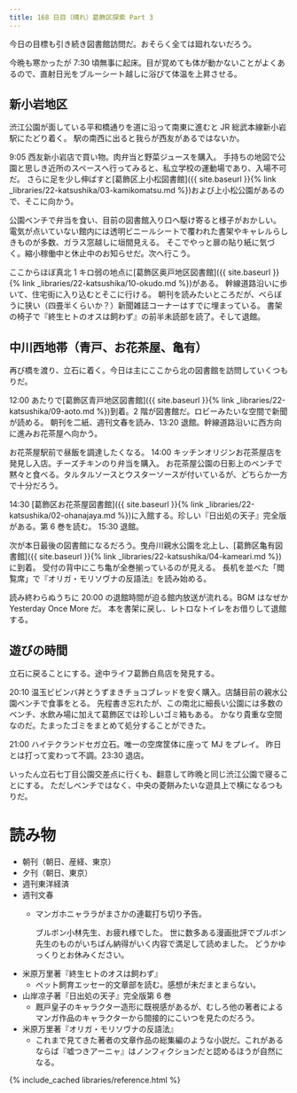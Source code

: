 ```yaml
---
title: 168 日目（晴れ）葛飾区探索 Part 3
---
```


今日の目標も引き続き図書館訪問だ。おそらく全ては廻れないだろう。

今晩も寒かったが 7:30 頃無事に起床。目が覚めても体が動かないことがよくあるので、直射日光をブルーシート越しに浴びて体温を上昇させる。

## 新小岩地区

渋江公園が面している平和橋通りを道に沿って南東に進むと JR 総武本線新小岩駅にたどり着く。
駅の南西に出ると我らが西友があるではないか。

9:05 西友新小岩店で買い物。肉弁当と野菜ジュースを購入。
手持ちの地図で公園と思しき近所のスペースへ行ってみると、私立学校の運動場であり、入場不可だ。
さらに足を少し伸ばすと[葛飾区上小松図書館]({{ site.baseurl }}{% link _libraries/22-katsushika/03-kamikomatsu.md %})および上小松公園があるので、そこに向かう。

公園ベンチで弁当を食い、目前の図書館入り口へ駆け寄ると様子がおかしい。
電気が点いていない館内には透明ビニールシートで覆われた書架やキャレルらしきものが多数、ガラス窓越しに垣間見える。
そこでやっと扉の貼り紙に気づく。縮小稼働中と休止中のお知らせだ。次へ行こう。

ここからほぼ真北 1 キロ弱の地点に[葛飾区奥戸地区図書館]({{ site.baseurl }}{% link _libraries/22-katsushika/10-okudo.md %})がある。
幹線道路沿いに歩いて、住宅街に入り込むとそこに行ける。
朝刊を読みたいところだが、べらぼうに狭い（四畳半くらいか？）新聞雑誌コーナーはすでに埋まっている。
書架の椅子で『終生ヒトのオスは飼わず』の前半未読部を読了。そして退館。

## 中川西地帯（青戸、お花茶屋、亀有）

再び橋を渡り、立石に着く。今日は主にここから北の図書館を訪問していくつもりだ。

12:00 あたりで[葛飾区青戸地区図書館]({{ site.baseurl }}{% link _libraries/22-katsushika/09-aoto.md %})到着。2 階が図書館だ。ロビーみたいな空間で新聞が読める。
朝刊を二紙、週刊文春を読み、13:20 退館。幹線道路沿いに西方向に進みお花茶屋へ向かう。

お花茶屋駅前で昼飯を調達したくなる。
14:00 キッチンオリジンお花茶屋店を発見し入店。チーズチキンのり弁当を購入。
お花茶屋公園の日影上のベンチで黙々と食べる。タルタルソースとウスターソースが付いているが、どちらか一方で十分だろう。

14:30 [葛飾区お花茶屋図書館]({{ site.baseurl }}{% link _libraries/22-katsushika/02-ohanajaya.md %})に入館する。珍しい『日出処の天子』完全版がある。第 6 巻を読む。
15:30 退館。

次が本日最後の図書館になるだろう。曳舟川親水公園を北上し、[葛飾区亀有図書館]({{ site.baseurl }}{% link _libraries/22-katsushika/04-kameari.md %})に到着。
受付の背中にこち亀が全巻揃っているのが見える。
長机を並べた「閲覧席」で『オリガ・モリソヴナの反語法』を読み始める。

読み終わらぬうちに 20:00 の退館時間が迫る館内放送が流れる。BGM はなぜか Yesterday Once More だ。
本を書架に戻し、レトロなトイレをお借りして退館する。

## 遊びの時間

立石に戻ることにする。途中ライフ葛飾白鳥店を発見する。

20:10 温玉ビビンバ丼とうずまきチョコブレッドを安く購入。店舗目前の親水公園ベンチで食事をとる。
先程書き忘れたが、この南北に細長い公園には多数のベンチ、水飲み場に加えて葛飾区では珍しいゴミ箱もある。
かなり貴重な空間なのだ。たまったゴミをまとめて処分することができた。

21:00 ハイテクランドセガ立石。唯一の空席筐体に座って MJ をプレイ。
昨日とは打って変わって不調。23:30 退店。

いったん立石七丁目公園交差点に行くも、翻意して昨晩と同じ渋江公園で寝ることにする。
ただしベンチではなく、中央の菱餅みたいな遊具上で横になるつもりだ。

# 読み物

* 朝刊（朝日、産経、東京）
* 夕刊（朝日、東京）
* 週刊東洋経済
* 週刊文春
  * マンガホニャララがまさかの連載打ち切り予告。

    ブルボン小林先生、お疲れ様でした。
    世に数多ある漫画批評でブルボン先生のものがいちばん納得がいく内容で満足して読めました。
    どうかゆっくりとお休みください。
* 米原万里著『終生ヒトのオスは飼わず』
  * ペット飼育エッセー的文章部を読む。感想が未だまとまらない。
* 山岸凉子著『日出処の天子』完全版第 6 巻
  * 厩戸皇子のキャラクター造形に既視感があるが、むしろ他の著者によるマンガ作品のキャラクターから間接的にこいつを見たのだろう。
* 米原万里著『オリガ・モリソヴナの反語法』
  * これまで見てきた著者の文章作品の総集編のような小説だ。これがあるならば『嘘つきアーニャ』はノンフィクションだと認めるほうが自然になる。

{% include_cached libraries/reference.html %}
